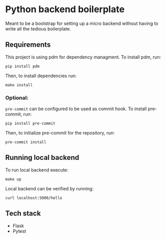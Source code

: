 # Python backend boilerplate

Meant to be a bootstrap for setting up a micro backend without having to write all the tedious boilerplate.

## Requirements

This project is using pdm for dependency managment. To install pdm, run:

```commandline
pip install pdm
```

Then, to install dependencies run:

```commandline
make install
```

### Optional:

`pre-commit` can be configured to be used as commit hook. To install pre-commit, run:

```commandline
pip install pre-commit
```

Then, to initialize pre-commit for the repository, run:

```commandline
pre-commit install
```

## Running local backend

To run local backend execute:

```commandline
make up
```

Local backend can be verified by running:

```commandline
curl localhost:5000/hello
```

## Tech stack

- Flask
- Pytest
